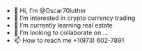 - 👋 Hi, I’m @Oscar70luther
- 👀 I’m interested in crypto currency trading
- 🌱 I’m currently learning real estate
- 💞️ I’m looking to collaborate on ...
- 📫 How to reach me +1(973) 602-7891

<!---
Oscar70luther/Oscar70luther is a ✨ special ✨ repository because its `README.md` (this file) appears on your GitHub profile.
You can click the Preview link to take a look at your changes.
--->
